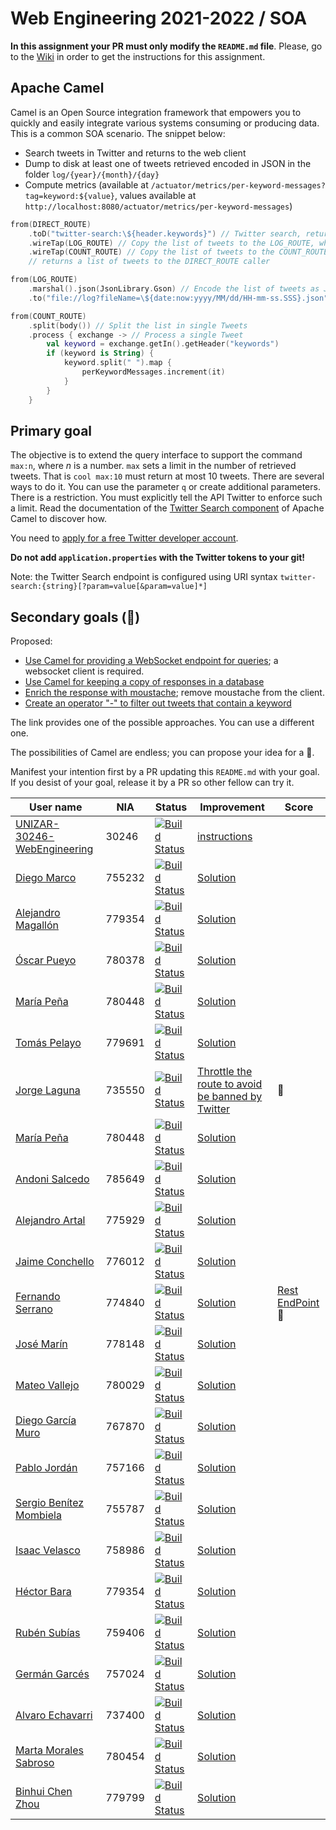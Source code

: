 # Web Engineering 2021-2022 / SOA
**In this assignment your PR must only modify the `README.md` file**.
Please, go to the [Wiki](https://github.com/UNIZAR-30246-WebEngineering/lab5-soa/wiki) in order to get the instructions for this assignment.

## Apache Camel 

Camel is an Open Source integration framework that empowers you to quickly and easily integrate various systems 
consuming or producing data. This is a common SOA scenario. The snippet below:

* Search tweets in Twitter and returns to the web client
* Dump to disk at least one of tweets retrieved encoded in JSON in the folder `log/{year}/{month}/{day}`
* Compute metrics (available at `/actuator/metrics/per-keyword-messages?tag=keyword:${value}`, values available at `http://localhost:8080/actuator/metrics/per-keyword-messages`)

```kotlin
from(DIRECT_ROUTE)
    .toD("twitter-search:\${header.keywords}") // Twitter search, returns a list of Tweets
    .wireTap(LOG_ROUTE) // Copy the list of tweets to the LOG_ROUTE, which is processed by its own thread  
    .wireTap(COUNT_ROUTE) // Copy the list of tweets to the COUNT_ROUTE, which is processed by its own thread
    // returns a list of tweets to the DIRECT_ROUTE caller

from(LOG_ROUTE)
    .marshal().json(JsonLibrary.Gson) // Encode the list of tweets as JSON
    .to("file://log?fileName=\${date:now:yyyy/MM/dd/HH-mm-ss.SSS}.json") // Write the JSON to a file

from(COUNT_ROUTE)
    .split(body()) // Split the list in single Tweets
    .process { exchange -> // Process a single Tweet
        val keyword = exchange.getIn().getHeader("keywords") 
        if (keyword is String) {
            keyword.split(" ").map {
                perKeywordMessages.increment(it)
            }
        }
    }
```

## Primary goal

The objective is to extend the query interface to support the command `max:n`, where _n_ is a number.
`max` sets a limit in the number of retrieved tweets.
That is `cool max:10` must return at most 10 tweets.
There are several ways to do it.
You can use the parameter `q` or create additional parameters.
There is a restriction.
You must explicitly tell the API Twitter to enforce such a limit.
Read the documentation of the [Twitter Search component](https://camel.apache.org/components/latest/twitter-search-component.html) of Apache Camel to discover how.

You need to [apply for a free Twitter developer account](https://developer.twitter.com/en/apply-for-access).

**Do not add `application.properties` with the Twitter tokens to your git!**

Note: the Twitter Search endpoint is configured using URI syntax `twitter-search:{string}[?param=value[&param=value]*]`

## Secondary goals (:gift:)

Proposed:

- [Use Camel for providing a WebSocket endpoint for queries](https://camel.apache.org/components/latest/websocket-jsr356-component.html); a websocket client is required.
- [Use Camel for keeping a copy of responses in a database](https://camel.apache.org/components/latest/jdbc-component.html)
- [Enrich the response with moustache](https://camel.apache.org/components/latest/eips/content-enricher.html); remove moustache from the client.
- [Create an operator "-" to filter out tweets that contain a keyword](https://camel.apache.org/components/latest/eips/filter-eip.html)

The link provides one of the possible approaches. You can use a different one.

The possibilities of Camel are endless; you can propose your idea for a :gift:.

Manifest your intention first by a PR updating this `README.md` with your goal.
If you desist of your goal, release it by a PR so other fellow can try it.

|User name | NIA | Status |  Improvement | Score  |
|-------|-----------|------|-------------|--------|
|[UNIZAR-30246-WebEngineering](https://github.com/UNIZAR-30246-WebEngineering/lab5-soa) | 30246 | [![Build Status](https://github.com/UNIZAR-30246-WebEngineering/lab5-soa/actions/workflows/ci.yml/badge.svg)](https://github.com/UNIZAR-30246-WebEngineering/lab5-soa/actions/workflows/ci.yml) | [instructions](https://github.com/UNIZAR-30246-WebEngineering/lab5-soa/wiki) | |
|[Diego Marco](https://github.com/dmarcob/lab5-soa/tree/work) | 755232 | [![Build Status](https://github.com/dmarcob/lab5-soa/actions/workflows/ci.yml/badge.svg)](https://github.com/dmarcob/lab5-soa/actions/workflows/ci.yml) | [Solution](https://github.com/dmarcob/lab5-soa/blob/work/src/main/kotlin/soa/camel/Application.kt) |
|[Alejandro Magallón](https://github.com/alecron/lab5-soa/tree/work) | 779354 | [![Build Status](https://github.com/alecron/lab5-soa/actions/workflows/ci.yml/badge.svg)](https://github.com/alecron/lab5-soa/actions/workflows/ci.yml) | [Solution](https://github.com/alecron/lab5-soa/blob/work/src/main/kotlin/soa/camel/Application.kt) |
|[Óscar Pueyo](https://github.com/iksopo/lab5-soa/tree/work) | 780378 | [![Build Status](https://github.com/iksopo/lab5-soa/actions/workflows/ci.yml/badge.svg)](https://github.com/iksopo/lab5-soa/actions/workflows/ci.yml) | [Solution](https://github.com/iksopo/lab5-soa/blob/work/src/main/kotlin/soa/camel/Application.kt) |
|[María Peña](https://github.com/Keyleth8/lab5-soa/tree/work) | 780448 | [![Build Status](https://github.com/Keyleth8/lab5-soa/actions/workflows/ci.yml/badge.svg)](https://github.com/Keyleth8/lab5-soa/actions/workflows/ci.yml) | [Solution](https://github.com/Keyleth8/lab5-soa/blob/work/src/main/kotlin/soa/camel/Application.kt) |        | 
|[Tomás Pelayo](https://github.com/Tomenos18/lab5-soa/tree/work) | 779691 | [![Build Status](https://github.com/Tomenos18/lab5-soa/actions/workflows/ci.yml/badge.svg)](https://github.com/Tomenos18/lab5-soa/actions/workflows/ci.yml) | [Solution](https://github.com/Tomenos18/lab5-soa/blob/work/src/main/kotlin/soa/camel/Application.kt) |        | 
|[Jorge Laguna](https://github.com/topopelon/lab5-soa/tree/work) | 735550 | [![Build Status](https://github.com/topopelon/lab5-soa/actions/workflows/ci.yml/badge.svg)](https://github.com/topopelon/lab5-soa/actions/workflows/ci.yml) | [Throttle the route to avoid be banned by Twitter](https://github.com/topopelon/lab5-soa/blob/work/src/main/kotlin/soa/camel/Application.kt) | :gift:
|[María Peña](https://github.com/Keyleth8/lab5-soa/tree/work) | 780448 | [![Build Status](https://github.com/Keyleth8/lab5-soa/actions/workflows/ci.yml/badge.svg)](https://github.com/Keyleth8/lab5-soa/actions/workflows/ci.yml) | [Solution](https://github.com/Keyleth8/lab5-soa/blob/work/src/main/kotlin/soa/camel/Application.kt) |
|[Andoni Salcedo](https://github.com/AndoniSalcedo/lab5-soa/tree/work) | 785649 | [![Build Status](https://github.com/AndoniSalcedo/lab5-soa/actions/workflows/ci.yml/badge.svg)](https://github.com/AndoniSalcedo/lab5-soa/actions/workflows/ci.yml) | [Solution](https://github.com/AndoniSalcedo/lab5-soa/blob/work/src/main/kotlin/soa/camel/Application.kt) |
|[Alejandro Artal](https://github.com/Alejandro-Artal/lab5-soa/tree/work) | 775929 | [![Build Status](https://github.com/Alejandro-Artal/lab5-soa/actions/workflows/ci.yml/badge.svg)](https://github.com/Alejandro-Artal/lab5-soa/actions/workflows/ci.yml) | [Solution](https://github.com/Alejandro-Artal/lab5-soa/blob/work/src/main/kotlin/soa/camel/Application.kt)
|[Jaime Conchello](https://github.com/jaimecb/lab5-soa/tree/work) | 776012 | [![Build Status](https://github.com/jaimecb/lab5-soa/actions/workflows/ci.yml/badge.svg)](https://github.com/jaimecb/lab5-soa/actions/workflows/ci.yml) | [Solution](https://github.com/jaimecb/lab5-soa/blob/work/src/main/kotlin/soa/camel/Application.kt) |        | 
|[Fernando Serrano](https://github.com/Feer93/lab5-soa/tree/work) | 774840 | [![Build Status](https://github.com/Feer93/lab5-soa/actions/workflows/ci.yml/badge.svg)](https://github.com/Feer93/lab5-soa/actions/workflows/ci.yml) | [Solution](https://github.com/Feer93/lab5-soa/blob/work/src/main/kotlin/soa/camel/Application.kt)| [Rest EndPoint](https://github.com/Feer93/lab5-soa/tree/gift) :gift:   
|[José Marín](https://github.com/jmarindiez/lab5-soa/tree/work) | 778148 | [![Build Status](https://github.com/jmarindiez/lab5-soa/actions/workflows/ci.yml/badge.svg)](https://github.com/jmarindiez/lab5-soa/actions/workflows/ci.yml) | [Solution](https://github.com/jmarindiez/lab5-soa/blob/work/src/main/kotlin/soa/camel/Application.kt) |        | 
|[Mateo Vallejo](https://github.com/CursedR3N/lab5-soa/tree/work) | 780029 | [![Build Status](https://github.com/CursedR3N/lab5-soa/actions/workflows/ci.yml/badge.svg)](https://github.com/CursedR3N/lab5-soa/actions/workflows/ci.yml) | [Solution](https://github.com/CursedR3N/lab5-soa/blob/work/src/main/kotlin/soa/camel/Application.kt) |        | 
|[Diego García Muro](https://github.com/thdgm/lab5-soa/tree/work) | 767870 | [![Build Status](https://github.com/thdgm/lab5-soa/actions/workflows/ci.yml/badge.svg)](https://github.com/thdgm/lab5-soa/actions/workflows/ci.yml) | [Solution](https://github.com/thdgm/lab5-soa/blob/work/src/main/kotlin/soa/camel/Application.kt) |
|[Pablo Jordán](https://github.com/pabloJordan24/lab5-soa/tree/work) | 757166 | [![Build Status](https://github.com/pabloJordan24/lab5-soa/actions/workflows/ci.yml/badge.svg)](https://github.com/pabloJordan24/lab5-soa/actions/workflows/ci.yml) | [Solution](https://github.com/pabloJordan24/lab5-soa/blob/work/src/main/kotlin/soa/camel/Application.kt) |        
|[Sergio Benítez Mombiela](https://github.com/SergioBenitez755787/lab5-soa/tree/work) | 755787 | [![Build Status](https://github.com/SergioBenitez755787/lab5-soa/actions/workflows/ci.yml/badge.svg)](https://github.com/SergioBenitez755787/lab5-soa/actions/workflows/ci.yml) | [Solution](https://github.com/SergioBenitez755787/lab5-soa/blob/work/src/main/kotlin/soa/camel/Application.kt) | 
|[Isaac Velasco](https://github.com/pkmniako/lab5-soa/tree/work) | 758986 | [![Build Status](https://github.com/pkmniako/lab5-soa/actions/workflows/ci.yml/badge.svg?branch=work)](https://github.com/pkmniako/lab5-soa/actions/workflows/ci.yml) | [Solution](https://github.com/pkmniako/lab5-soa/blob/work/src/main/kotlin/soa/camel/Application.kt)| 
|[Héctor Bara](https://github.com/dolansete/lab5-soa/tree/work) | 779354 | [![Build Status](https://github.com/dolansete/lab5-soa/actions/workflows/ci.yml/badge.svg)](https://github.com/dolansete/lab5-soa/actions/workflows/ci.yml) | [Solution](https://github.com/dolansete/lab5-soa/blob/work/src/main/kotlin/soa/camel/Application.kt) |
|[Rubén Subías](https://github.com/Gelpa99/lab5-soa/tree/work) | 759406 | [![Build Status](https://github.com/Gelpa99/lab5-soa/actions/workflows/ci.yml/badge.svg)](https://github.com/Gelpa99/lab5-soa/actions/workflows/ci.yml) | [Solution](https://github.com/Gelpa99/lab5-soa/blob/work/src/main/kotlin/soa/camel/Application.kt) | | 
|[Germán Garcés](https://github.com/fntkg/lab5-soa/tree/work) |   757024  | [![Build Status](https://github.com/fntkg/lab5-soa/actions/workflows/ci.yml/badge.svg)](https://github.com/fntkg/lab5-soa/actions/workflows/ci.yml)   | [Solution](https://github.com/fntkg/lab5-soa/blob/work/src/main/kotlin/soa/camel/Application.kt)
|[Alvaro Echavarri](https://github.com/aechavarris/lab5-soa/tree/work) | 737400 | [![Build Status](https://github.com/aechavarris/lab5-soa/actions/workflows/ci.yml/badge.svg)](https://github.com/aechavarris/lab5-soa/actions/workflows/ci.yml) | [Solution](https://github.com/aechavarris/lab5-soa/blob/work/src/main/kotlin/soa/camel/Application.kt) | 
|[Marta Morales Sabroso](https://github.com/780454-unizar/lab5-soa/tree/work) | 780454 | [![Build Status](https://github.com/780454-unizar/lab5-soa/actions/workflows/ci.yml/badge.svg)](https://github.com/780454-unizar/lab5-soa/actions/workflows/ci.yml) | [Solution](https://github.com/780454-unizar/lab5-soa/blob/work/src/main/kotlin/soa/camel/Application.kt) | 
|[Binhui Chen Zhou](https://github.com/779799/lab5-soa/tree/work) | 779799 | [![Build Status](https://github.com/779799/lab5-soa/actions/workflows/ci.yml/badge.svg)](https://github.com/779799/lab5-soa/actions/workflows/ci.yml) | [Solution](https://github.com/779799/lab5-soa/blob/work/src/main/kotlin/soa/camel/Application.kt) |        | 
